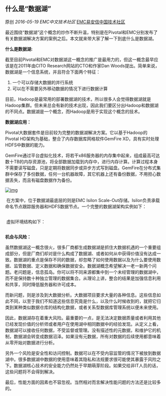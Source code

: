 ## 什么是“数据湖”

原创 *2016-05-19* *EMC中文技术社区* [EMC易安信中国技术社区](https://mp.weixin.qq.com/s?__biz=MjM5NjY0NzAwMg==&mid=2651770916&idx=1&sn=2538b9c83bd1426b1828ba8ba28e9a58&scene=21##)

​      最近围绕“数据湖”这个概念的炒作不断升温，特别是在Pivotal和EMC分别发布了有关数据湖解决方案的案例之后。本文就来带大家了解一下到底什么是数据湖。

 

**什么是数据湖:**

 

​      截至目前Pivotal和EMC对数据湖这一概念的推广是最用力的，但这一概念最早应该是在2011年由CITO Research网站的CTO和作家Dan Woods提出。简单来说，数据湖是一个信息系统，并且符合下面两个特征：

1. 一个可以存储大数据的并行系统
2. 可以在不需要另外移动数据的情况下进行数据计算

​      目前，Hadoop是最常用的部署数据湖的技术，所以很多人会觉得数据湖就是Hadoop集群。但未来总会有新的技术出现，因此我们要区分出Hadoop和数据湖的不同点。数据湖是一个概念，而Hadoop是用于实现这个概念的技术。

 

**数据湖应用：**

 

​      Pivotal大数据套件是目前较为完整的数据湖解决方案。它以基于Hadoop的Pivotal HD架构为基础，整合了内存数据库网格软件GemFire XD，具有实时处理HDFS中数据的能力。

​      GemFire通过平台虚拟化技术，将若干x86服务器的内存集中起来，组成最高可达数十TB的内存资源池，将全部数据加载到内存中，进行内存计算。计算过程本身不需要读写磁盘，只是定期将数据同步或异步方式写到磁盘。GemFire在分布式集群中保存了多份数据，任何一台机器故障，其它机器上还有备份数据，不用担心数据丢失，而且有磁盘数据作为备份。

[![img](http://mmbiz.qpic.cn/mmbiz/TztEwAzAQIWRyj9aQ2xzibhDV2KkPMZPl4k2J9Lmzt5svT9rOnbhh9yjDsbS5kNiaibUjaMkWicBmZXibxJ6HmzHOsw/640?wx_fmt=jpeg&tp=webp&wxfrom=5&wx_lazy=1)]()

​      在方案中，位于数据湖最底层的则是EMC Isilon Scale-Out存储。Isilon负责承载命名节点跟踪服务器和HDFS数据节点。一个完整的数据湖架构实例如下：

[![img](data:image/gif;base64,iVBORw0KGgoAAAANSUhEUgAAAAEAAAABCAYAAAAfFcSJAAAADUlEQVQImWNgYGBgAAAABQABh6FO1AAAAABJRU5ErkJggg==)]()

​      虚拟环境结构如下：

[![img](data:image/gif;base64,iVBORw0KGgoAAAANSUhEUgAAAAEAAAABCAYAAAAfFcSJAAAADUlEQVQImWNgYGBgAAAABQABh6FO1AAAAABJRU5ErkJggg==)]()

 

**机会与风险：**

 

​      虽然数据湖这一概念很火，很多厂商都生成数据湖是抓住大数据机遇的一个重要组成部分，但是厂商们却对是什么构成了数据湖、或者如何从中获得价值没有达成一致。数据湖的重点是保存不同的数据，却忽略了如何使用数据以及为什么要使用数据、监管数据、定义数据和确保数据安全。数据湖概念希望解决一老一新两个问题。老问题是，信息孤岛。你可以将不同来源都集中到一个未经管理的数据湖中，而不是保持数十种独立管理的数据集合。从理论上讲，整合的结果是加强信息利用和共享，同时降低服务器和许可成本。

​      而新问题，则是涉及到大数据分析。大数据项目要求大量的各种信息。这些信息如此不同，以至于我们不知道这些信息究竟是什么，以及什么时候收到的，就把它归类到某种类似数据仓库的结构化数据，或者关系型数据库管理系统以便未来使用。

​      因此，数据湖存在着重大风险。最重要的一点，是无法决定数据质量或者利用其他已经发现价值的分析师或者用户在使用湖中相同数据中的经验发现。从定义上看，数据湖可以接收任何数据，不受监督或管理。没有描述性的元数据，和维护它的机制，数据湖会转变成数据沼泽。如果没有元数据，所有对数据的后续使用都意味着从零开始对数据进行分析。

​      另外一个风险是安全性和访问控制。数据可以在不受内容监管的情况下被放到数据湖中。很多数据湖中数据的使用意味着其隐私和法规要求很可能使其暴露于风险之下。数据湖核心技术的安全能力仍然处于早期萌芽阶段。如果交给非IT人员的话，这些问题将不会得到解决。

​     最后，性能方面的因素也不容忽视。当然相对而言解决性能问题的方法还是比较多的。